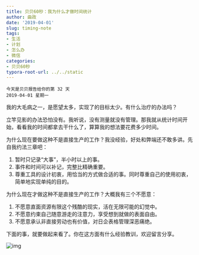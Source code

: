 ```yaml
---
title: 贝贝60秒：我为什么才做时间统计
author: 曲政
date: '2019-04-01'
slug: timing-note
tags:
- 生活
- 计划
- 怎么办
- 微信
categories:
- 贝贝60秒
typora-root-url: ../../static
---
```


```
今天是贝贝报告给你的第 32 天
2019-04-01 星期一
```

我的大毛病之一，是愿望太多，实现了的目标太少。有什么治疗的办法吗？

立竿见影的办法恐怕没有。我听说，没有测量就没有管理。那我就从统计时间开始，看看我的时间都拿去干什么了，算算我的想法要花费多少时间。

为什么现在要做这种不是直接生产的工作？我没经验，好处和弊端还不敢多讲。先自我约法三章吧：

1.  暂时只记录“大事”，半小时以上的事。
2.  事件和时间可以补记，完整比精确重要。
3.  尊重工具的设计初衷，用恰当的方式做合适的事。同时尊重自己的使用初衷，简单地实现单纯的目的。

为什么现在才做这种不是直接生产的工作？大概我有三个不愿意：

1.  不愿意直面资源有限这个残酷的现实，活在无限可能的幻觉中。
2.  不愿意约束自己随意游走的注意力，享受想到就做的表面自由。
3.  不愿意承认非直接劳动也有价值，对日企表格管理深恶痛绝。

下面的事，就要做起来看了。你在这方面有什么经验教训，欢迎留言分享。

![img](/images/2019-04-01-%E8%B4%9D%E8%B4%9D60%E7%A7%92%EF%BC%9A%E6%88%91%E4%B8%BA%E4%BB%80%E4%B9%88%E6%89%8D%E5%81%9A%E6%97%B6%E9%97%B4%E7%BB%9F%E8%AE%A1/640-20200416155454489.jpeg)


